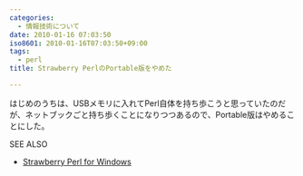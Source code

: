 ```yaml
---
categories:
  - 情報技術について
date: 2010-01-16 07:03:50
iso8601: 2010-01-16T07:03:50+09:00
tags:
  - perl
title: Strawberry PerlのPortable版をやめた

---
```


はじめのうちは、USBメモリに入れてPerl自体を持ち歩こうと思っていたのだが、ネットブックごと持ち歩くことになりつつあるので、Portable版はやめることにした。
<div>
<p>SEE ALSO</p>
<ul>
<li><a href="http://strawberryperl.com/">Strawberry Perl for Windows</a></li>
</ul>
</div>
    	